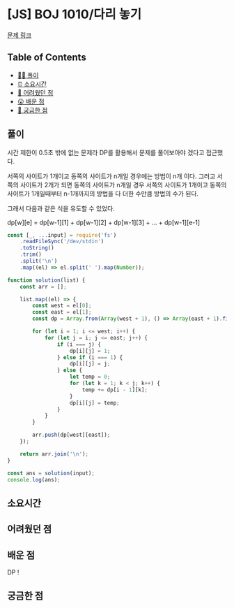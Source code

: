 <!-- 제목으로 다음과 같은 내용으로 작성해주세요 ! -->
<!-- 📚 언어 : e.g. Javascript -> [JS], Python -> [Python]  -->
<!-- 📕 백준 : BOJ 문제번호/문제제목 e.g. BOJ 2577/숫자의 개수 -->
<!-- 📗 프로그래머스 : PRO 문제번호/문제제목 e.g. PRO 120812/최빈값 구하기 -->
<!-- 💁🏻 백준허브를 사용하시면 프로그래머스의 문제번호도 확인하실 수 있습니다 -->

# [JS] BOJ 1010/다리 놓기

<!-- 아래에 # 을 지우고 문제 링크를 입력해주세요 ! -->

[문제 링크](https://www.acmicpc.net/problem/1010)

## Table of Contents

-   [✍🏻 풀이](#풀이)
-   [⏰ 소요시간](#소요시간)
-   [🫠 어려웠던 점](#어려웠던-점)
-   [😮 배운 점](#배운-점)
-   [🤔 궁금한 점](#궁금한-점)

## 풀이

<!-- ```옆에 사용하는 언어를 기입하세요 e.g. javascript, python -->

시간 제한이 0.5초 밖에 없는 문제라 DP를 활용해서 문제를 풀어보아야 겠다고 접근했다.

서쪽의 사이트가 1개이고 동쪽의 사이트가 n개일 경우에는 방법이 n개 이다. 그러고 서쪽의 사이트가 2개가 되면 동쪽의 사이트가 n개일 경우 서쪽의 사이트가 1개이고 동쪽의 사이트가 1개일때부터 n-1개까지의 방법을 다 더한 수만큼 방법의 수가 된다.

그래서 다음과 같은 식을 유도할 수 있었다.

dp[w][e] = dp[w-1][1] + dp[w-1][2] + dp[w-1][3] + ... + dp[w-1][e-1]

```javascript
const [_, ...input] = require('fs')
    .readFileSync('/dev/stdin')
    .toString()
    .trim()
    .split('\n')
    .map((el) => el.split(' ').map(Number));

function solution(list) {
    const arr = [];

    list.map((el) => {
        const west = el[0];
        const east = el[1];
        const dp = Array.from(Array(west + 1), () => Array(east + 1).fill(0));

        for (let i = 1; i <= west; i++) {
            for (let j = i; j <= east; j++) {
                if (i === j) {
                    dp[i][j] = 1;
                } else if (i === 1) {
                    dp[i][j] = j;
                } else {
                    let temp = 0;
                    for (let k = 1; k < j; k++) {
                        temp += dp[i - 1][k];
                    }
                    dp[i][j] = temp;
                }
            }
        }

        arr.push(dp[west][east]);
    });

    return arr.join('\n');
}

const ans = solution(input);
console.log(ans);
```

## 소요시간

## 어려웠던 점

## 배운 점

DP !

## 궁금한 점
